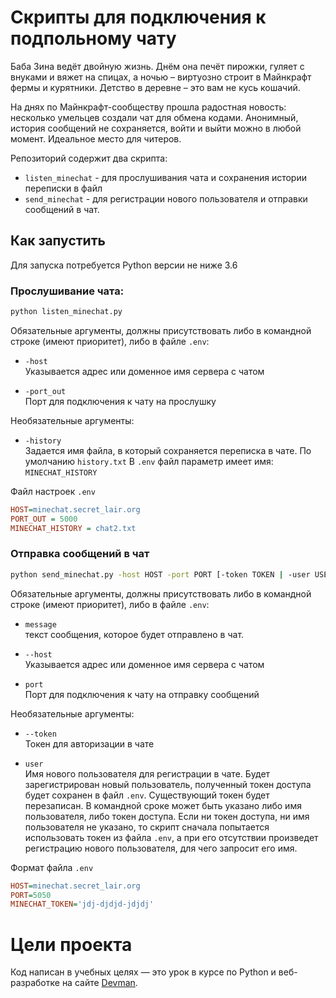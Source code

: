 # Скрипты для подключения к подпольному чату

Баба Зина ведёт двойную жизнь. Днём она печёт пирожки, гуляет с внуками и вяжет на спицах, а ночью – виртуозно строит в Майнкрафт фермы и курятники. Детство в деревне – это вам не кусь кошачий.  

На днях по Майнкрафт-сообществу прошла радостная новость: несколько умельцев создали чат для обмена кодами. Анонимный, история сообщений не сохраняется, войти и выйти можно в любой момент. Идеальное место для читеров.  

Репозиторий содержит два скрипта:  
 - `listen_minechat` - для прослушивания чата и сохранения истории переписки в файл
 - `send_minechat` - для регистрации нового пользователя и отправки сообщений в чат. 

## Как запустить

Для запуска потребуется Python версии не ниже 3.6  
### Прослушивание чата:

```bash
python listen_minechat.py
```
Обязательные аргументы, должны присутствовать либо в командной строке (имеют приоритет), либо в файле `.env`:
- `-host`   
  Указывается адрес или доменное имя сервера с чатом

- `-port_out`  
Порт для подключения к чату на прослушку  

Необязательные аргументы:  
- `-history`  
  Задается имя файла, в который сохраняется переписка в чате. По умолчанию `history.txt`
  В `.env` файл параметр имеет имя: `MINECHAT_HISTORY`
  
Файл настроек `.env`
```ini
HOST=minechat.secret_lair.org
PORT_OUT = 5000
MINECHAT_HISTORY = chat2.txt
```
### Отправка сообщений в чат
```bash
python send_minechat.py -host HOST -port PORT [-token TOKEN | -user USER] message
```
Обязательные аргументы, должны присутствовать либо в командной строке (имеют приоритет), либо в файле  `.env`:
- `message`  
текст сообщения, которое будет отправлено в чат.  
- `--host`   
Указывается адрес или доменное имя сервера с чатом

-  `port`   
Порт для подключения к чату на отправку сообщений  

Необязательные аргументы:

 - `--token`    
Токен для авторизации в чате  

 - `user`  
Имя нового пользователя для регистрации в чате. Будет зарегистрирован новый пользователь, полученный токен доступа будет сохранен в файл `.env`. Существующий токен будет перезаписан. В командной сроке может быть указано либо имя пользователя, либо токен доступа. Если ни токен доступа, ни имя пользователя не указано, то скрипт сначала попытается использовать токен из файла `.env`, а при его отсутствии произведет регистрацию нового пользователя, для чего запросит его имя.

Формат файла `.env`
```ini
HOST=minechat.secret_lair.org
PORT=5050
MINECHAT_TOKEN='jdj-djdjd-jdjdj'  
```
# Цели проекта  
Код написан в учебных целях — это урок в курсе по Python и веб-разработке на сайте [Devman](https://dvmn.org).
